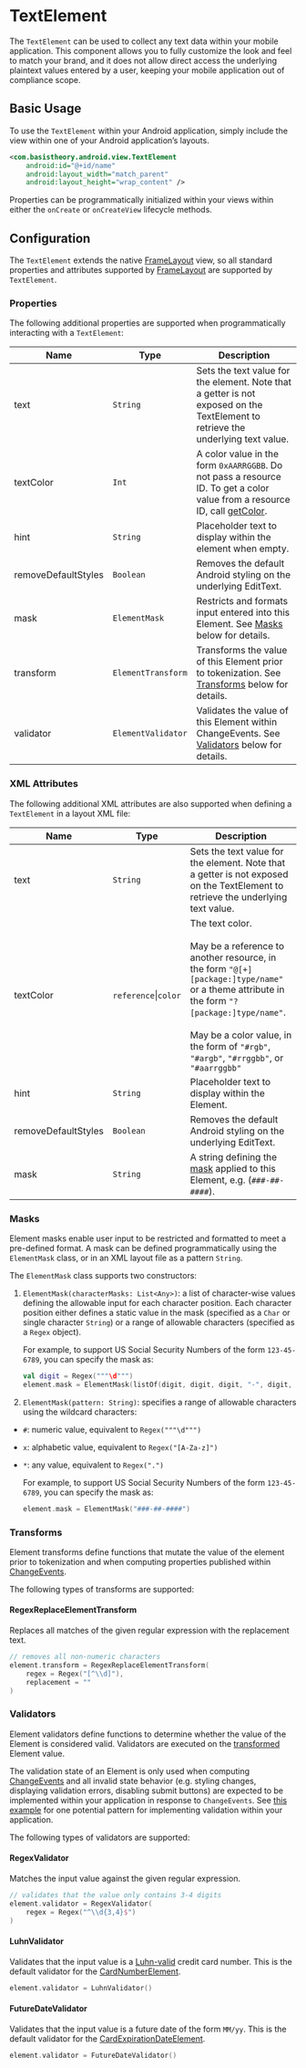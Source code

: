 # TextElement

The `TextElement` can be used to collect any text data within your mobile application.
This component allows you to fully customize the look and feel to match your brand, and it does 
not allow direct access the underlying plaintext values entered by a user, keeping your mobile application 
out of compliance scope.

## Basic Usage

To use the `TextElement` within your Android application, simply include the view within one of your
Android application’s layouts.

```xml
<com.basistheory.android.view.TextElement
    android:id="@+id/name"
    android:layout_width="match_parent"
    android:layout_height="wrap_content" />
```

Properties can be programmatically initialized within your views within either the
`onCreate` or `onCreateView` lifecycle methods.

## Configuration

The `TextElement` extends the native [FrameLayout](https://developer.android.com/reference/android/widget/FrameLayout)
view, so all standard properties and attributes supported by
[FrameLayout](https://developer.android.com/reference/android/widget/FrameLayout#xml-attributes)
are supported by `TextElement`.

### Properties

The following additional properties are supported when programmatically interacting with a `TextElement`:

| Name                | Type               | Description                                                                                                                                                                                                               |
|---------------------|--------------------|---------------------------------------------------------------------------------------------------------------------------------------------------------------------------------------------------------------------------|
| text                | `String`           | Sets the text value for the element. Note that a getter is not exposed on the TextElement to retrieve the underlying text value.                                                                                          |
| textColor           | `Int`              | A color value in the form `0xAARRGGBB`. Do not pass a resource ID. To get a color value from a resource ID, call [getColor](https://developer.android.com/reference/android/content/res/TypedArray#getColor(int,%20int)). |
| hint                | `String`           | Placeholder text to display within the element when empty.                                                                                                                                                                |
| removeDefaultStyles | `Boolean`          | Removes the default Android styling on the underlying EditText.                                                                                                                                                           |
| mask                | `ElementMask`      | Restricts and formats input entered into this Element. See [Masks](#masks) below for details.                                                                                                                             |
| transform           | `ElementTransform` | Transforms the value of this Element prior to tokenization. See [Transforms](#transforms) below for details.                                                                                                              |
| validator           | `ElementValidator` | Validates the value of this Element within ChangeEvents. See [Validators](#validators) below for details.                                                                                                                 |


### XML Attributes

The following additional XML attributes are also supported when defining a `TextElement` in a layout XML file:

| Name                | Type                     | Description                                                                                                                                                                                                                                                            |
|---------------------|--------------------------|------------------------------------------------------------------------------------------------------------------------------------------------------------------------------------------------------------------------------------------------------------------------|
| text                | `String`                 | Sets the text value for the element. Note that a getter is not exposed on the TextElement to retrieve the underlying text value.                                                                                                                                       |
| textColor           | `reference`&vert;`color` | The text color. <br/><br/>May be a reference to another resource, in the form `"@[+][package:]type/name"` or a theme attribute in the form `"?[package:]type/name"`. <br/><br/>May be a color value, in the form of `"#rgb"`, `"#argb"`, `"#rrggbb"`, or `"#aarrggbb"` |
| hint                | `String`                 | Placeholder text to display within the Element.                                                                                                                                                                                                                        |
| removeDefaultStyles | `Boolean`                | Removes the default Android styling on the underlying EditText.                                                                                                                                                                                                        |
| mask                | `String`                 | A string defining the [mask](#masks) applied to this Element, e.g. (`###-##-####`).                                                                                                                                                                                    |

### Masks

Element masks enable user input to be restricted and formatted to meet a pre-defined format. A mask
can be defined programmatically using the `ElementMask` class, or in an XML layout file as a pattern `String`.

The `ElementMask` class supports two constructors:

1. `ElementMask(characterMasks: List<Any>)`: a list of character-wise values defining the allowable input for each character position. 
Each character position either defines a static value in the mask (specified as a `Char` or single 
character `String`) or a range of allowable characters (specified as a `Regex` object).

    For example, to support US Social Security Numbers of the form `123-45-6789`, you can specify the mask as:

    ```kotlin
    val digit = Regex("""\d""")
    element.mask = ElementMask(listOf(digit, digit, digit, "-", digit, digit, "-", digit, digit, digit, digit))
    ```

2. `ElementMask(pattern: String)`: specifies a range of allowable characters using the wildcard characters:
- `#`: numeric value, equivalent to `Regex("""\d""")`
- `x`: alphabetic value, equivalent to `Regex("[A-Za-z]")`
- `*`: any value, equivalent to `Regex(".")`

    For example, to support US Social Security Numbers of the form `123-45-6789`, you can specify the
    mask as:
    
    ```kotlin
    element.mask = ElementMask("###-##-####")
    ```

### Transforms

Element transforms define functions that mutate the value of the element prior to tokenization and 
when computing properties published within [ChangeEvents](/docs/Events.md).

The following types of transforms are supported:

#### RegexReplaceElementTransform

Replaces all matches of the given regular expression with the replacement text.

```kotlin
// removes all non-numeric characters
element.transform = RegexReplaceElementTransform(
    regex = Regex("[^\\d]"),
    replacement = ""
)
```

### Validators

Element validators define functions to determine whether the value of the Element is considered valid.
Validators are executed on the [transformed](#transforms) Element value.

The validation state of an Element is only used when computing [ChangeEvents](/docs/Events.md)
and all invalid state behavior (e.g. styling changes, displaying validation errors, 
disabling submit buttons) are expected to be implemented within your application in response to `ChangeEvents`. 
See [this example](/example/src/main/java/com/basistheory/android/example/viewmodel/CardFragmentViewModel.kt)
for one potential pattern for implementing validation within your application.

The following types of validators are supported:

#### RegexValidator

Matches the input value against the given regular expression.

```kotlin
// validates that the value only contains 3-4 digits
element.validator = RegexValidator(
    regex = Regex("^\\d{3,4}$")
)
```

#### LuhnValidator

Validates that the input value is a [Luhn-valid](https://en.wikipedia.org/wiki/Luhn_algorithm)
credit card number. This is the default validator for the [CardNumberElement](/docs/CardNumberElement.md).

```kotlin
element.validator = LuhnValidator()
```

#### FutureDateValidator

Validates that the input value is a future date of the form `MM/yy`. This is the default 
validator for the [CardExpirationDateElement](/docs/CardExpirationDateElement.md).

```kotlin
element.validator = FutureDateValidator()
```
